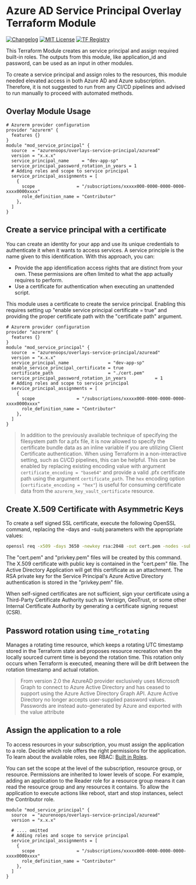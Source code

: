 # Azure AD Service Principal Overlay Terraform Module

[![Changelog](https://img.shields.io/badge/changelog-release-green.svg)](CHANGELOG.md) [![MIT License](https://img.shields.io/badge/license-MIT-orange.svg)](LICENSE) [![TF Registry](https://img.shields.io/badge/terraform-registry-blue.svg)](https://registry.terraform.io/modules/azurenoops/overlays-service-principal/azuread/)

This Terraform Module creates an service principal and assign required built-in roles. The outputs from this module, like application_id and password, can be used as an input in other modules.

To create a service principal and assign roles to the resources, this module needed elevated access in both Azure AD and Azure subscription. Therefore, it is not suggested to run from any CI/CD pipelines and advised to run manually to proceed with automated methods.

## Overlay Module Usage

```hcl
# Azurerm provider configuration
provider "azurerm" {
  features {}
}
module "mod_service_principal" {
  source  = "azurenoops/overlays-service-principal/azuread"
  version = "x.x.x"
  service_principal_name     = "dev-app-sp"
  service_principal_password_rotation_in_years = 1
  # Adding roles and scope to service principal
  service_principal_assignments = [
    {
      scope                = "/subscriptions/xxxxx000-0000-0000-0000-xxxx0000xxxx"
      role_definition_name = "Contributor"
    },
  ]
}
```

## Create a service principal with a certificate

You can create an identity for your app and use its unique credentials to authenticate it when it wants to access services. A service principle is the name given to this identification. With this approach, you can:

* Provide the app identification access rights that are distinct from your own. These permissions are often limited to what the app actually requires to perform.
* Use a certificate for authentication when executing an unattended script.

This module uses a certificate to create the service principal. Enabling this requires setting up "enable service principal certificate = true" and providing the proper certificate path with the "certificate path" argument.

```hcl
# Azurerm provider configuration
provider "azurerm" {
  features {}
}
module "mod_service_principal" {
  source  = "azurenoops/overlays-service-principal/azuread"
  version = "x.x.x"
  service_principal_name               = "dev-app-sp"
  enable_service_principal_certificate = true
  certificate_path                     = "./cert.pem"
  service_principal_password_rotation_in_years           = 1
  # Adding roles and scope to service principal
  service_principal_assignments = [
    {
      scope                = "/subscriptions/xxxxx000-0000-0000-0000-xxxx0000xxxx"
      role_definition_name = "Contributor"
    },
  ]
}
```

> In addition to the previously available technique of specifying the filesystem path for a.pfx file, it is now allowed to specify the certificate bundle data as an inline variable if you are utilizing Client Certificate authentication. When using Terraform in a non-interactive setting, such as CI/CD pipelines, this can be helpful.
> This can be enabled by replacing existing encoding value with argument `certificate_encoding = "base64"` and provide a valid .pfx certificate path using the argument `certificate_path`.
> The `hex` encoding option (`certificate_encoding = "hex"`) is useful for consuming certificate data from the `azurerm_key_vault_certificate` resource.

## Create X.509 Certificate with Asymmetric Keys

To create a self signed SSL certificate, execute the following OpenSSL command, replacing the -days and -subj parameters with the appropriate values:

```sh
openssl req -x509 -days 3650 -newkey rsa:2048 -out cert.pem -nodes -subj '/CN=dev-app-sp'
```

The "cert.pem" and "privkey.pem" files will be created by this command. The X.509 certificate with public key is contained in the "cert.pem" file. The Active Directory Application will get this certificate as an attachment. The RSA private key for the Service Principal's Azure Active Directory authentication is stored in the "privkey.pem" file.

When self-signed certificates are not sufficient, sign your certificate using a Third-Party Certificate Authority such as Verisign, GeoTrust, or some other Internal Certificate Authority by generating a certificate signing request (CSR).

## Password rotation using `time_rotating`

Manages a rotating time resource, which keeps a rotating UTC timestamp stored in the Terraform state and proposes resource recreation when the locally sourced current time is beyond the rotation time. This rotation only occurs when Terraform is executed, meaning there will be drift between the rotation timestamp and actual rotation.

> From version 2.0 the AzureAD provider exclusively uses Microsoft Graph to connect to Azure Active Directory and has ceased to support using the Azure Active Directory Graph API.
> Azure Active Directory no longer accepts user-supplied password values. Passwords are instead auto-generated by Azure and exported with the value attribute

## Assign the application to a role

To access resources in your subscription, you must assign the application to a role. Decide which role offers the right permissions for the application. To learn about the available roles, see RBAC: [Built in Roles](https://docs.microsoft.com/en-us/azure/role-based-access-control/built-in-roles).

You can set the scope at the level of the subscription, resource group, or resource. Permissions are inherited to lower levels of scope. For example, adding an application to the Reader role for a resource group means it can read the resource group and any resources it contains. To allow the application to execute actions like reboot, start and stop instances, select the Contributor role.

```hcl
module "mod_service_principal" {
  source  = "azurenoops/overlays-service-principal/azuread"
  version = "x.x.x"
  
  # .... omitted
  # Adding roles and scope to service principal
  service_principal_assignments = [
    {
      scope                = "/subscriptions/xxxxx000-0000-0000-0000-xxxx0000xxxx"
      role_definition_name = "Contributor"
    },
  ]
}
```